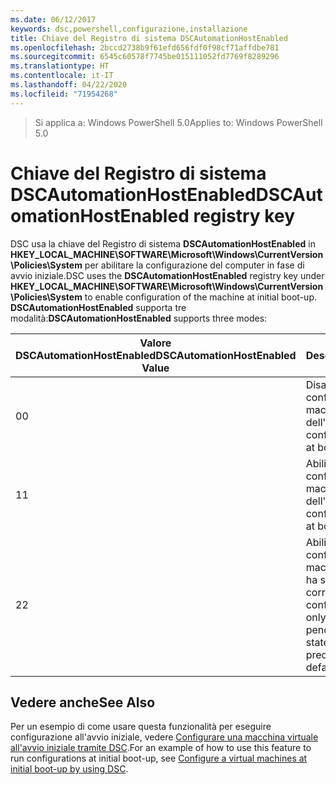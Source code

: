 ```yaml
---
ms.date: 06/12/2017
keywords: dsc,powershell,configurazione,installazione
title: Chiave del Registro di sistema DSCAutomationHostEnabled
ms.openlocfilehash: 2bccd2738b9f61efd656fdf0f98cf71affdbe781
ms.sourcegitcommit: 6545c60578f7745be015111052fd7769f8289296
ms.translationtype: HT
ms.contentlocale: it-IT
ms.lasthandoff: 04/22/2020
ms.locfileid: "71954268"
---
```

><span data-ttu-id="25265-103">Si applica a: Windows PowerShell 5.0</span><span class="sxs-lookup"><span data-stu-id="25265-103">Applies to: Windows PowerShell 5.0</span></span>

# <a name="dscautomationhostenabled-registry-key"></a><span data-ttu-id="25265-104">Chiave del Registro di sistema DSCAutomationHostEnabled</span><span class="sxs-lookup"><span data-stu-id="25265-104">DSCAutomationHostEnabled registry key</span></span>

<span data-ttu-id="25265-105">DSC usa la chiave del Registro di sistema **DSCAutomationHostEnabled** in **HKEY_LOCAL_MACHINE\SOFTWARE\Microsoft\Windows\CurrentVersion\Policies\System** per abilitare la configurazione del computer in fase di avvio iniziale.</span><span class="sxs-lookup"><span data-stu-id="25265-105">DSC uses the **DSCAutomationHostEnabled** registry key under **HKEY_LOCAL_MACHINE\SOFTWARE\Microsoft\Windows\CurrentVersion\Policies\System** to enable configuration of the machine at initial boot-up.</span></span>
<span data-ttu-id="25265-106">**DSCAutomationHostEnabled** supporta tre modalità:</span><span class="sxs-lookup"><span data-stu-id="25265-106">**DSCAutomationHostEnabled** supports three modes:</span></span>

|  <span data-ttu-id="25265-107">Valore DSCAutomationHostEnabled</span><span class="sxs-lookup"><span data-stu-id="25265-107">DSCAutomationHostEnabled Value</span></span>  |  <span data-ttu-id="25265-108">Descrizione</span><span class="sxs-lookup"><span data-stu-id="25265-108">Description</span></span>   |
|---|---|
<span data-ttu-id="25265-109">0</span><span class="sxs-lookup"><span data-stu-id="25265-109">0</span></span> | <span data-ttu-id="25265-110">Disabilitazione della configurazione della macchina al momento dell'avvio.</span><span class="sxs-lookup"><span data-stu-id="25265-110">Disable configuring the machine at boot-up.</span></span> |
<span data-ttu-id="25265-111">1</span><span class="sxs-lookup"><span data-stu-id="25265-111">1</span></span> | <span data-ttu-id="25265-112">Abilitazione della configurazione della macchina al momento dell'avvio.</span><span class="sxs-lookup"><span data-stu-id="25265-112">Enable configuring the machine at boot-up.</span></span> |
<span data-ttu-id="25265-113">2</span><span class="sxs-lookup"><span data-stu-id="25265-113">2</span></span> | <span data-ttu-id="25265-114">Abilitazione della configurazione della macchina solo se DSC ha stato in sospeso o corrente.</span><span class="sxs-lookup"><span data-stu-id="25265-114">Enable configuring the machine only if DSC is in pending or current state.</span></span> <span data-ttu-id="25265-115">Si tratta del valore predefinito.</span><span class="sxs-lookup"><span data-stu-id="25265-115">This is the default value.</span></span> |

## <a name="see-also"></a><span data-ttu-id="25265-116">Vedere anche</span><span class="sxs-lookup"><span data-stu-id="25265-116">See Also</span></span>

<span data-ttu-id="25265-117">Per un esempio di come usare questa funzionalità per eseguire configurazione all'avvio iniziale, vedere [Configurare una macchina virtuale all'avvio iniziale tramite DSC](bootstrapDsc.md).</span><span class="sxs-lookup"><span data-stu-id="25265-117">For an example of how to use this feature to run configurations at initial boot-up, see [Configure a virtual machines at initial boot-up by using DSC](bootstrapDsc.md).</span></span>
